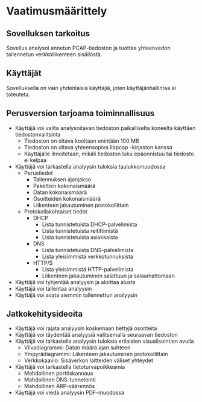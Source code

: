# Vaatimusmäärittely
## Sovelluksen tarkoitus
Sovellus analysoi annetun PCAP-tiedoston ja tuottaa yhteenvedon tallennetun verkkoliikenteen sisällöstä.
## Käyttäjät
Sovelluksella on vain yhdenlaisia käyttäjiä, joten käyttäjänhallintaa ei toteuteta.
## Perusversion tarjoama toiminnallisuus
- Käyttäjä voi valita analysoitavan tiedoston paikalliselta koneelta käyttäen tiedostonvalitsinta
    - Tiedoston on oltava kooltaan enintään 100 MB
    - Tiedoston on oltava yhteensopiva libpcap -kirjaston kanssa
    - Käyttäjälle ilmoitetaan, mikäli tiedoston luku epäonnistuu tai tiedosto ei kelpaa
- Käyttäjä voi tarkastella analyysin tuloksia taulukkomuodossa
    - Perustiedot
        - Tallennuksen ajanjakso
        - Pakettien kokonaismäärä
        - Datan kokonaismäärä
        - Osoitteiden kokonaismäärä
        - Liikenteen jakautuminen protokollittain
    - Protokollakohtaiset tiedot
        - DHCP
            - Lista tunnistetuista DHCP-palvelimista
            - Lista tunnistetuista reitittimistä
            - Lista tunnistetuista asiakkaista
        - DNS
            - Lista tunnistetuista DNS-palvelimista
            - Lista yleisimmistä verkkotunnuksista
        - HTTP/S
            - Lista yleisimmistä HTTP-palvelimista
            - Liikenteen jakautuminen salattuun ja salaamattomaan
- Käyttäjä voi tyhjentää analyysin ja aloittaa alusta
- Käyttäjä voi tallentaa analyysin
- Käyttäjä voi avata aiemmin tallennettun analyysin
## Jatkokehitysideoita
- Käyttäjä voi rajata analyysin koskemaan tiettyjä osoitteita
- Käyttäjä voi täydentää analyysiä valitsemalla seuraavan tiedoston
- Käyttäjä voi tarkastella analyysin tuloksia erilaisten visualisointien avulla
    - Viivadiagrammi: Datan määrä ajan suhteen
    - Ympyrädiagrammi: Liikenteen jakautuminen protokollittain
    - Verkkokaavio: Sisäverkon laitteiden väliset yhteydet
- Käyttäjä voi tarkastella tietoturvapoikkeamia
    - Mahdollinen porttiskannaus
    - Mahdollinen DNS-tunnelointi
    - Mahdollinen ARP-väärennös
- Käyttäjä voi viedä analyysin PDF-muodossa
